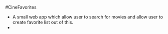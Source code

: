 #CineFavorites

* A small web app which allow user to search for movies and allow user to create favorite list out of this.
* 